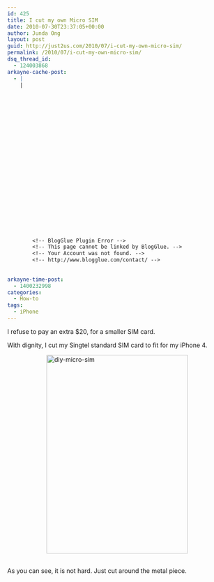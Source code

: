 ```yaml
---
id: 425
title: I cut my own Micro SIM
date: 2010-07-30T23:37:05+00:00
author: Junda Ong
layout: post
guid: http://just2us.com/2010/07/i-cut-my-own-micro-sim/
permalink: /2010/07/i-cut-my-own-micro-sim/
dsq_thread_id:
  - 124003868
arkayne-cache-post:
  - |
    |
        
        
        
        
        
        
        
        
        
        
        
        
        
        
        
        
        
        
        
        
        
        
        
        <!-- BlogGlue Plugin Error -->
        <!-- This page cannot be linked by BlogGlue. -->
        <!-- Your Account was not found. -->
        <!-- http://www.blogglue.com/contact/ -->
        
        
arkayne-time-post:
  - 1400232998
categories:
  - How-to
tags:
  - iPhone
---
```

I refuse to pay an extra $20, for a smaller SIM card. 

With dignity, I cut my Singtel standard SIM card to fit for my iPhone 4.

<a href="http://blog.just2us.com/wp-content/uploads/2010/07/diymicrosim.jpg" onclick="__gaTracker('send', 'event', 'outbound-article', 'http://blog.just2us.com/wp-content/uploads/2010/07/diymicrosim.jpg', '');"><img style="border-bottom: 0px; border-left: 0px; display: block; float: none; margin-left: auto; border-top: 0px; margin-right: auto; border-right: 0px" title="diy-micro-sim" border="0" alt="diy-micro-sim" src="http://blog.just2us.com/wp-content/uploads/2010/07/diymicrosim_thumb.jpg" width="324" height="456" /></a>&#160; </p> 

As you can see, it is not hard. Just cut around the metal piece.

<div style="font-size:0px;height:0px;line-height:0px;margin:0;padding:0;clear:both">
</div>